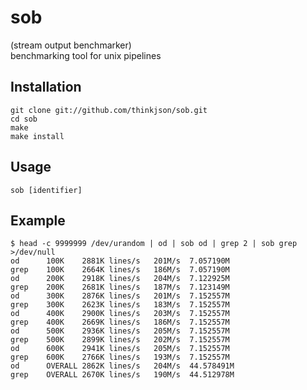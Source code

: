 sob
===

(stream output benchmarker)    
benchmarking tool for unix pipelines

## Installation

	git clone git://github.com/thinkjson/sob.git
	cd sob
	make
	make install

## Usage

	sob [identifier]

## Example

	$ head -c 9999999 /dev/urandom | od | sob od | grep 2 | sob grep >/dev/null
	od		100K	2881K lines/s	201M/s	7.057190M
	grep	100K	2664K lines/s	186M/s	7.057190M
	od		200K	2918K lines/s	204M/s	7.122925M
	grep	200K	2681K lines/s	187M/s	7.123149M
	od		300K	2876K lines/s	201M/s	7.152557M
	grep	300K	2623K lines/s	183M/s	7.152557M
	od		400K	2900K lines/s	203M/s	7.152557M
	grep	400K	2669K lines/s	186M/s	7.152557M
	od		500K	2936K lines/s	205M/s	7.152557M
	grep	500K	2899K lines/s	202M/s	7.152557M
	od		600K	2941K lines/s	205M/s	7.152557M
	grep	600K	2766K lines/s	193M/s	7.152557M
	od		OVERALL	2862K lines/s	204M/s	44.578491M
	grep	OVERALL	2670K lines/s	190M/s	44.512978M
